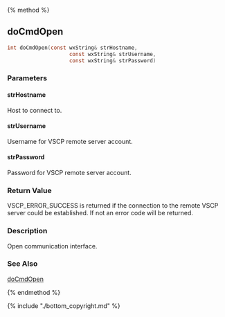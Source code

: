 
{% method %}
## doCmdOpen

```c
int doCmdOpen(const wxString& strHostname,
                    const wxString& strUsername,
                    const wxString& strPassword)
```

### Parameters

#### strHostname
Host to connect to.

#### strUsername
Username for VSCP remote server account.

#### strPassword
Password for VSCP remote server account.

### Return Value
VSCP_ERROR_SUCCESS is returned if the connection to the remote VSCP server could be established. If not an error code will be returned. 

### Description
Open communication interface. 


### See Also
[doCmdOpen](class_doCmdOpen.md)

{% endmethod %}

{% include "./bottom_copyright.md" %}
